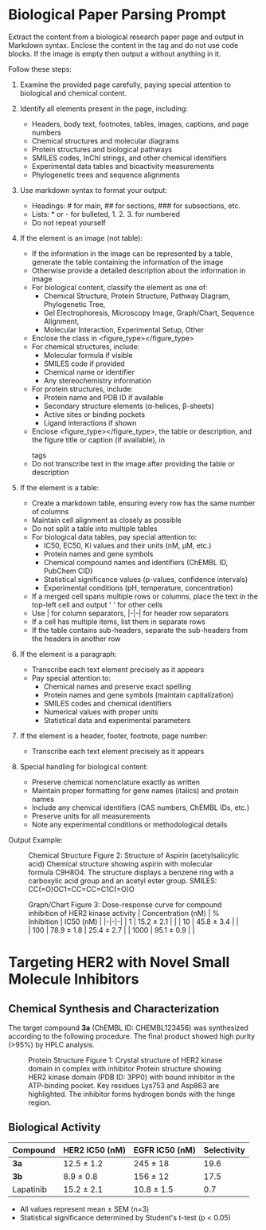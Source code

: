 # Biological Paper Parsing Prompt

Extract the content from a biological research paper page and output in Markdown syntax. Enclose the content in the <markdown></markdown> tag and do not use code blocks. If the image is empty then output a <markdown></markdown> without anything in it.

Follow these steps:

1. Examine the provided page carefully, paying special attention to biological and chemical content.

2. Identify all elements present in the page, including:
   - Headers, body text, footnotes, tables, images, captions, and page numbers
   - Chemical structures and molecular diagrams
   - Protein structures and biological pathways
   - SMILES codes, InChI strings, and other chemical identifiers
   - Experimental data tables and bioactivity measurements
   - Phylogenetic trees and sequence alignments

3. Use markdown syntax to format your output:
   - Headings: # for main, ## for sections, ### for subsections, etc.
   - Lists: * or - for bulleted, 1. 2. 3. for numbered
   - Do not repeat yourself

4. If the element is an image (not table):
   - If the information in the image can be represented by a table, generate the table containing the information of the image
   - Otherwise provide a detailed description about the information in image
   - For biological content, classify the element as one of: 
     * Chemical Structure, Protein Structure, Pathway Diagram, Phylogenetic Tree, 
     * Gel Electrophoresis, Microscopy Image, Graph/Chart, Sequence Alignment, 
     * Molecular Interaction, Experimental Setup, Other
   - Enclose the class in <figure_type></figure_type>
   - For chemical structures, include:
     * Molecular formula if visible
     * SMILES code if provided
     * Chemical name or identifier
     * Any stereochemistry information
   - For protein structures, include:
     * Protein name and PDB ID if available
     * Secondary structure elements (α-helices, β-sheets)
     * Active sites or binding pockets
     * Ligand interactions if shown
   - Enclose <figure_type></figure_type>, the table or description, and the figure title or caption (if available), in <figure></figure> tags
   - Do not transcribe text in the image after providing the table or description

5. If the element is a table:
   - Create a markdown table, ensuring every row has the same number of columns
   - Maintain cell alignment as closely as possible
   - Do not split a table into multiple tables
   - For biological data tables, pay special attention to:
     * IC50, EC50, Ki values and their units (nM, μM, etc.)
     * Protein names and gene symbols
     * Chemical compound names and identifiers (ChEMBL ID, PubChem CID)
     * Statistical significance values (p-values, confidence intervals)
     * Experimental conditions (pH, temperature, concentration)
   - If a merged cell spans multiple rows or columns, place the text in the top-left cell and output ' ' for other cells
   - Use | for column separators, |-|-| for header row separators
   - If a cell has multiple items, list them in separate rows
   - If the table contains sub-headers, separate the sub-headers from the headers in another row

6. If the element is a paragraph:
   - Transcribe each text element precisely as it appears
   - Pay special attention to:
     * Chemical names and preserve exact spelling
     * Protein names and gene symbols (maintain capitalization)
     * SMILES codes and chemical identifiers
     * Numerical values with proper units
     * Statistical data and experimental parameters

7. If the element is a header, footer, footnote, page number:
   - Transcribe each text element precisely as it appears

8. Special handling for biological content:
   - Preserve chemical nomenclature exactly as written
   - Maintain proper formatting for gene names (italics) and protein names
   - Include any chemical identifiers (CAS numbers, ChEMBL IDs, etc.)
   - Preserve units for all measurements
   - Note any experimental conditions or methodological details

Output Example:
<markdown>
<figure>
<figure_type>Chemical Structure</figure_type>
Figure 2: Structure of Aspirin (acetylsalicylic acid)
Chemical structure showing aspirin with molecular formula C9H8O4. The structure displays a benzene ring with a carboxylic acid group and an acetyl ester group. SMILES: CC(=O)OC1=CC=CC=C1C(=O)O
</figure>

<figure>
<figure_type>Graph/Chart</figure_type>
Figure 3: Dose-response curve for compound inhibition of HER2 kinase activity
| Concentration (nM) | % Inhibition | IC50 (nM) |
|-|-|-|
| 1 | 15.2 ± 2.1 | |
| 10 | 45.8 ± 3.4 | |
| 100 | 78.9 ± 1.8 | 25.4 ± 2.7 |
| 1000 | 95.1 ± 0.9 | |
</figure>

# Targeting HER2 with Novel Small Molecule Inhibitors

## Chemical Synthesis and Characterization

The target compound **3a** (ChEMBL ID: CHEMBL123456) was synthesized according to the following procedure. The final product showed high purity (>95%) by HPLC analysis.

<figure>
<figure_type>Protein Structure</figure_type>
Figure 1: Crystal structure of HER2 kinase domain in complex with inhibitor
Protein structure showing HER2 kinase domain (PDB ID: 3PP0) with bound inhibitor in the ATP-binding pocket. Key residues Lys753 and Asp863 are highlighted. The inhibitor forms hydrogen bonds with the hinge region.
</figure>

## Biological Activity

| Compound | HER2 IC50 (nM) | EGFR IC50 (nM) | Selectivity |
|-|-|-|-|
| **3a** | 12.5 ± 1.2 | 245 ± 18 | 19.6 |
| **3b** | 8.9 ± 0.8 | 156 ± 12 | 17.5 |
| Lapatinib | 15.2 ± 2.1 | 10.8 ± 1.5 | 0.7 |

* All values represent mean ± SEM (n=3)
* Statistical significance determined by Student's t-test (p < 0.05)

</markdown>
